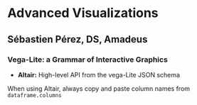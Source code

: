 # Advanced Visualizations
## Sébastien Pérez, DS, Amadeus
### Vega-Lite: a Grammar of Interactive Graphics

* **Altair:** High-level API from the vega-Lite JSON schema

When using Altair, always copy and paste column names from ```dataframe.columns```




